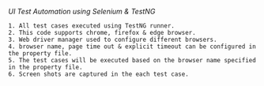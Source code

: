 *UI Test Automation using Selenium & TestNG*

    1. All test cases executed using TestNG runner.
    2. This code supports chrome, firefox & edge browser.
    3. Web driver manager used to configure different browsers.
    4. browser name, page time out & explicit timeout can be configured in the property file.
    5. The test cases will be executed based on the browser name specified in the property file.
    6. Screen shots are captured in the each test case.

